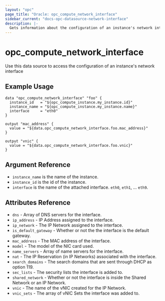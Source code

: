 ```yaml
---
layout: "opc"
page_title: "Oracle: opc_compute_network_interface"
sidebar_current: "docs-opc-datasource-network-interface"
description: |-
  Gets information about the configuration of an instance's network interface
---
```


# opc\_compute\_network\_interface

Use this data source to access the configuration of an instance's network interface

## Example Usage

```hcl
data "opc_compute_network_interface" "foo" {
  instance_id   = "${opc_compute_instance.my_instance.id}"
  instance_name = "${opc_compute_instance.my_instance.name}"
  interface     = "eth0"
}

output "mac_address" {
  value = "${data.opc_compute_network_interface.foo.mac_address}"
}

output "vnic" {
  value = "${data.opc_compute_network_interface.foo.vnic}"
}
```

## Argument Reference
* `instance_name` is the name of the instance.
* `instance_id` is the id of the instance.
* `interface` is the name of the attached interface. `eth0`, `eth1`, ... `eth9`.

## Attributes Reference

* `dns` - Array of DNS servers for the interface.
* `ip_address` - IP Address assigned to the interface.
* `ip_network` - The IP Network assigned to the interface.
* `is_default_gateway` - Whether or not the the interface is the default gateway.
* `mac_address` - The MAC address of the interface.
* `model` - The model of the NIC card used.
* `name_servers` - Array of name servers for the interface.
* `nat` - The IP Reservation (in IP Networks) associated with the interface.
* `search_domains` - The search domains that are sent through DHCP as option 119.
* `sec_lists` - The security lists the interface is added to.
* `shared_network` - Whether or not the interface is inside the Shared Network or an IP Network.
* `vnic` - The name of the vNIC created for the IP Network.
* `vnic_sets` - The array of vNIC Sets the interface was added to.
